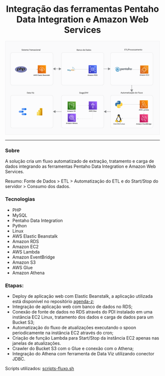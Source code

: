 <div align="center">
  <h1>Integração das ferramentas Pentaho Data Integration e Amazon Web Services</h1>
</div>

  
<div align="center" >
  <img src="fluxo.png">
</div>



_________________




### Sobre
A solução cria um fluxo automatizado de extração, tratamento e carga de dados integrando as ferramentas Pentaho Data Integration e Amazon Web Services.

Resumo: Fonte de Dados > ETL > Automatização do ETL e do Start/Stop do servidor > Consumo dos dados.

### Tecnologias
*	PHP
*	MySQL
*	Pentaho Data Integration
*	Python
*	Linux
*	AWS Elastic Beanstalk
*	Amazon RDS
*	Amazon EC2
*	AWS Lambda
*	Amazon EventBridge
*	Amazon S3
*	AWS Glue
*	Amazon Athena

### Etapas:
*	Deploy de aplicação web com Elastic Beanstalk, a aplicação utilizada está disponível no repositório <a href="https://github.com/viniciusariza/agenda-z">agenda-z</a>; 
*	Integração de aplicação web com banco de dados no RDS;
*	Conexão de fonte de dados no RDS através do PDI instalado em uma instância EC2 Linux, tratamento dos dados e carga de dados para um Bucket S3;
*	Automatização do fluxo de atualizações executando o spoon periodicamente na instância EC2 através do cron;
*	Criação de função Lambda para Start/Stop da instância EC2 apenas nas janelas de atualizações.
*	Crawler do Bucket S3 com o Glue e conexão com o Athena;
*	Integração do Athena com ferramenta de Data Viz utilizando conector JDBC.

Scripts utilizados: <a href="https://github.com/viniciusariza/aws-pentaho/blob/main/scripts_fluxo.sh">scripts-fluxo.sh</a>
